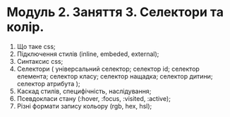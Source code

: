 # Модуль 2. Заняття 3. Селектори та колір.

1. Що таке css;
2. Підключення стилів (inline, embeded, external);
3. Синтаксис css;
4. Селектори ( універсальний селектор; селектор id; селектор елемента; селектор класу; селектор
   нащадка; селектор дитини; селектор атрибута );
5. Каскад стилів, специфічність, наслідування;
6. Псевдокласи стану (:hover, :focus, :visited, :active);
7. Різні формати запису кольору (rgb, hex, hsl);

